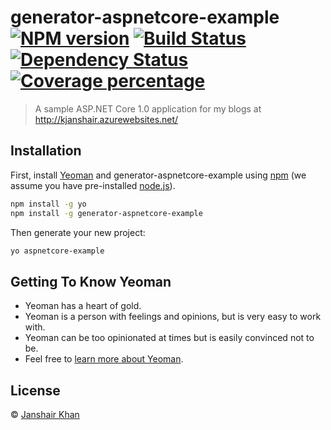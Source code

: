 # generator-aspnetcore-example [![NPM version][npm-image]][npm-url] [![Build Status][travis-image]][travis-url] [![Dependency Status][daviddm-image]][daviddm-url] [![Coverage percentage][coveralls-image]][coveralls-url]
> A sample ASP.NET Core 1.0 application for my blogs at http://kjanshair.azurewebsites.net/

## Installation

First, install [Yeoman](http://yeoman.io) and generator-aspnetcore-example using [npm](https://www.npmjs.com/) (we assume you have pre-installed [node.js](https://nodejs.org/)).

```bash
npm install -g yo
npm install -g generator-aspnetcore-example
```

Then generate your new project:

```bash
yo aspnetcore-example
```

## Getting To Know Yeoman

 * Yeoman has a heart of gold.
 * Yeoman is a person with feelings and opinions, but is very easy to work with.
 * Yeoman can be too opinionated at times but is easily convinced not to be.
 * Feel free to [learn more about Yeoman](http://yeoman.io/).

## License

 © [Janshair Khan]()


[npm-image]: https://badge.fury.io/js/generator-aspnetcore-example.svg
[npm-url]: https://npmjs.org/package/generator-aspnetcore-example
[travis-image]: https://travis-ci.org/kjanshair/generator-aspnetcore-example.svg?branch=master
[travis-url]: https://travis-ci.org/kjanshair/generator-aspnetcore-example
[daviddm-image]: https://david-dm.org/kjanshair/generator-aspnetcore-example.svg?theme=shields.io
[daviddm-url]: https://david-dm.org/kjanshair/generator-aspnetcore-example
[coveralls-image]: https://coveralls.io/repos/kjanshair/generator-aspnetcore-example/badge.svg
[coveralls-url]: https://coveralls.io/r/kjanshair/generator-aspnetcore-example
